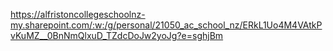 https://alfristoncollegeschoolnz-my.sharepoint.com/:w:/g/personal/21050_ac_school_nz/ERkL1Uo4M4VAtkPvKuMZ__0BnNmQlxuD_TZdcDoJw2yoJg?e=sghjBm
